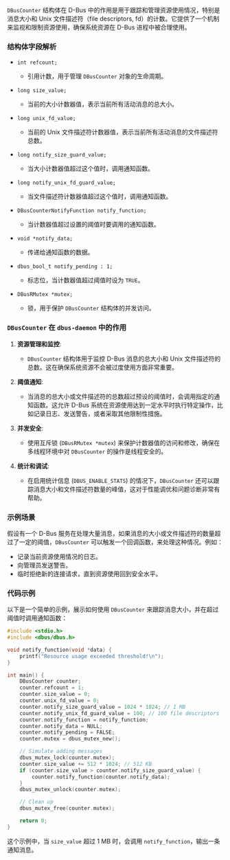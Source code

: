 `DBusCounter` 结构体在 D-Bus 中的作用是用于跟踪和管理资源使用情况，特别是消息大小和 Unix 文件描述符（file descriptors, fd）的计数。它提供了一个机制来监视和限制资源使用，确保系统资源在 D-Bus 进程中被合理使用。

### 结构体字段解析

- `int refcount;`
  - 引用计数，用于管理 `DBusCounter` 对象的生命周期。
  
- `long size_value;`
  - 当前的大小计数器值，表示当前所有活动消息的总大小。
  
- `long unix_fd_value;`
  - 当前的 Unix 文件描述符计数器值，表示当前所有活动消息的文件描述符总数。

- `long notify_size_guard_value;`
  - 当大小计数器值超过这个值时，调用通知函数。

- `long notify_unix_fd_guard_value;`
  - 当文件描述符计数器值超过这个值时，调用通知函数。

- `DBusCounterNotifyFunction notify_function;`
  - 当计数器值超过设置的阈值时要调用的通知函数。

- `void *notify_data;`
  - 传递给通知函数的数据。

- `dbus_bool_t notify_pending : 1;`
  - 标志位，当计数器值超过阈值时设为 `TRUE`。

- `DBusRMutex *mutex;`
  - 锁，用于保护 `DBusCounter` 结构体的并发访问。

### `DBusCounter` 在 `dbus-daemon` 中的作用

1. **资源管理和监控**:
   - `DBusCounter` 结构体用于监控 D-Bus 消息的总大小和 Unix 文件描述符的总数。这在确保系统资源不会被过度使用方面非常重要。

2. **阈值通知**:
   - 当消息的总大小或文件描述符的总数超过预设的阈值时，会调用指定的通知函数。这允许 D-Bus 系统在资源使用达到一定水平时执行特定操作，比如记录日志、发送警告，或者采取其他限制性措施。

3. **并发安全**:
   - 使用互斥锁 (`DBusRMutex *mutex`) 来保护计数器值的访问和修改，确保在多线程环境中对 `DBusCounter` 的操作是线程安全的。

4. **统计和调试**:
   - 在启用统计信息 (`DBUS_ENABLE_STATS`) 的情况下，`DBusCounter` 还可以跟踪消息大小和文件描述符数量的峰值，这对于性能调优和问题诊断非常有帮助。

### 示例场景

假设有一个 D-Bus 服务在处理大量消息，如果消息的大小或文件描述符的数量超过了一定的阈值，`DBusCounter` 可以触发一个回调函数，来处理这种情况。例如：

- 记录当前资源使用情况的日志。
- 向管理员发送警告。
- 临时拒绝新的连接请求，直到资源使用回到安全水平。

### 代码示例

以下是一个简单的示例，展示如何使用 `DBusCounter` 来跟踪消息大小，并在超过阈值时调用通知函数：

```c
#include <stdio.h>
#include <dbus/dbus.h>

void notify_function(void *data) {
    printf("Resource usage exceeded threshold!\n");
}

int main() {
    DBusCounter counter;
    counter.refcount = 1;
    counter.size_value = 0;
    counter.unix_fd_value = 0;
    counter.notify_size_guard_value = 1024 * 1024; // 1 MB
    counter.notify_unix_fd_guard_value = 100; // 100 file descriptors
    counter.notify_function = notify_function;
    counter.notify_data = NULL;
    counter.notify_pending = FALSE;
    counter.mutex = dbus_mutex_new();

    // Simulate adding messages
    dbus_mutex_lock(counter.mutex);
    counter.size_value += 512 * 1024; // 512 KB
    if (counter.size_value > counter.notify_size_guard_value) {
        counter.notify_function(counter.notify_data);
    }
    dbus_mutex_unlock(counter.mutex);

    // Clean up
    dbus_mutex_free(counter.mutex);

    return 0;
}
```

这个示例中，当 `size_value` 超过 1 MB 时，会调用 `notify_function`，输出一条通知消息。